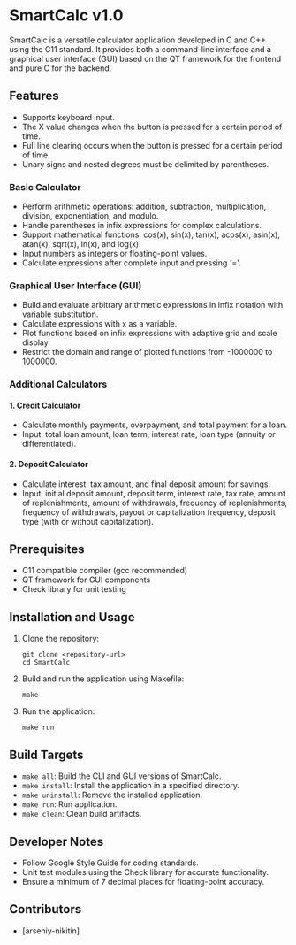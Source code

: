 # SmartCalc v1.0

SmartCalc is a versatile calculator application developed in C and C++ using the C11 standard. It provides both a command-line interface and a graphical user interface (GUI) based on the QT framework for the frontend and pure C for the backend.

## Features

- Supports keyboard input.
- The X value changes when the button is pressed for a certain period of time.
- Full line clearing occurs when the button is pressed for a certain period of time.
- Unary signs and nested degrees must be delimited by parentheses.

### Basic Calculator

- Perform arithmetic operations: addition, subtraction, multiplication, division, exponentiation, and modulo.
- Handle parentheses in infix expressions for complex calculations.
- Support mathematical functions: cos(x), sin(x), tan(x), acos(x), asin(x), atan(x), sqrt(x), ln(x), and log(x).
- Input numbers as integers or floating-point values.
- Calculate expressions after complete input and pressing '='.

### Graphical User Interface (GUI)

- Build and evaluate arbitrary arithmetic expressions in infix notation with variable substitution.
- Calculate expressions with x as a variable.
- Plot functions based on infix expressions with adaptive grid and scale display.
- Restrict the domain and range of plotted functions from -1000000 to 1000000.

### Additional Calculators

#### 1. Credit Calculator

- Calculate monthly payments, overpayment, and total payment for a loan.
- Input: total loan amount, loan term, interest rate, loan type (annuity or differentiated).

#### 2. Deposit Calculator

- Calculate interest, tax amount, and final deposit amount for savings.
- Input: initial deposit amount, deposit term, interest rate, tax rate, amount of replenishments, amount of withdrawals, frequency of replenishments, frequency of withdrawals, payout or capitalization frequency, deposit type (with or without capitalization).

## Prerequisites

- C11 compatible compiler (gcc recommended)
- QT framework for GUI components
- Check library for unit testing

## Installation and Usage

1. Clone the repository:
   ```
   git clone <repository-url>
   cd SmartCalc
   ```

2. Build and run the application using Makefile:
   ```
   make
   ```

3. Run the application:
   ```
   make run
   ```

## Build Targets

- `make all`: Build the CLI and GUI versions of SmartCalc.
- `make install`: Install the application in a specified directory.
- `make uninstall`: Remove the installed application.
- `make run`: Run application.
- `make clean`: Clean build artifacts.

## Developer Notes

- Follow Google Style Guide for coding standards.
- Unit test modules using the Check library for accurate functionality.
- Ensure a minimum of 7 decimal places for floating-point accuracy.

## Contributors

- [arseniy-nikitin]
